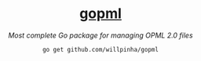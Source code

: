 <div align="center">

# [gopml]()

*Most complete Go package for managing OPML 2.0 files*

```
go get github.com/willpinha/gopml
```

</div>
